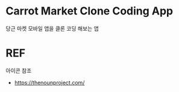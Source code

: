 # Carrot Market Clone Coding App

당근 마켓 모바일 앱을 클론 코딩 해보는 앱


# REF

아이콘 참조 
- https://thenounproject.com/ 